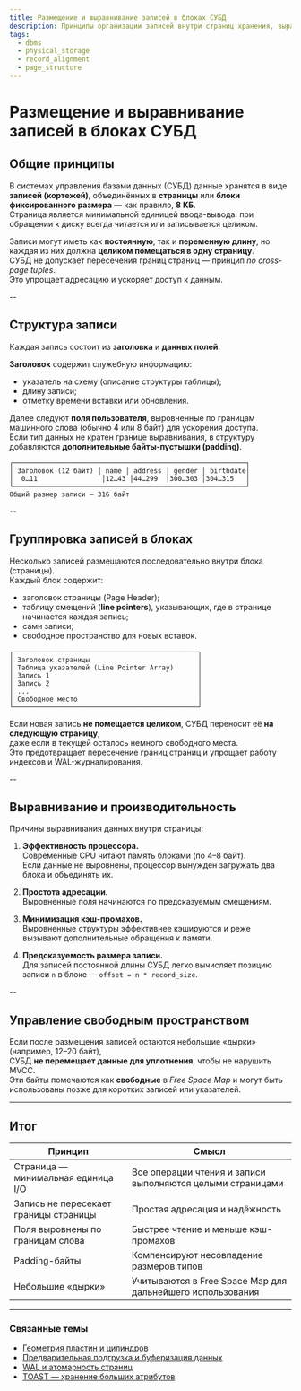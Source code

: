 ```yaml
---
title: Размещение и выравнивание записей в блоках СУБД
description: Принципы организации записей внутри страниц хранения, выравнивание данных и ограничения на пересечение границ страниц.
tags:
  - dbms
  - physical_storage
  - record_alignment
  - page_structure
---
```


# Размещение и выравнивание записей в блоках СУБД

## Общие принципы

В системах управления базами данных (СУБД) данные хранятся в виде **записей (кортежей)**, объединённых в **страницы** или **блоки фиксированного размера** — как правило, **8 КБ**.  
Страница является минимальной единицей ввода-вывода: при обращении к диску всегда читается или записывается целиком.

Записи могут иметь как **постоянную**, так и **переменную длину**, но каждая из них должна **целиком помещаться в одну страницу**.  
СУБД не допускает пересечения границ страниц — принцип *no cross-page tuples*.  
Это упрощает адресацию и ускоряет доступ к данным.

--

## Структура записи

Каждая запись состоит из **заголовка** и **данных полей**.

**Заголовок** содержит служебную информацию:
- указатель на схему (описание структуры таблицы);
- длину записи;
- отметку времени вставки или обновления.

Далее следуют **поля пользователя**, выровненные по границам машинного слова (обычно 4 или 8 байт) для ускорения доступа.  
Если тип данных не кратен границе выравнивания, в структуру добавляются **дополнительные байты-пустышки (padding)**.

```
┌──────────────────────────────────────────────────────────┐
│ Заголовок (12 байт) │ name │ address │ gender │ birthdate│
│  0…11                │12…43 │44…299  │300…303 │304…315   │
└──────────────────────────────────────────────────────────┘
Общий размер записи — 316 байт
```

--

## Группировка записей в блоках

Несколько записей размещаются последовательно внутри блока (страницы).  
Каждый блок содержит:

- заголовок страницы (Page Header);
- таблицу смещений (**line pointers**), указывающих, где в странице начинается каждая запись;
- сами записи;
- свободное пространство для новых вставок.

```
┌──────────────────────────────────────────────┐
│ Заголовок страницы                           │
│ Таблица указателей (Line Pointer Array)      │
│ Запись 1                                     │
│ Запись 2                                     │
│ ...                                          │
│ Свободное место                              │
└──────────────────────────────────────────────┘
```

Если новая запись **не помещается целиком**, СУБД переносит её **на следующую страницу**,  
даже если в текущей осталось немного свободного места.  
Это предотвращает пересечение границ страниц и упрощает работу индексов и WAL-журналирования.

--

## Выравнивание и производительность

Причины выравнивания данных внутри страницы:

1. **Эффективность процессора.**  
   Современные CPU читают память блоками (по 4–8 байт).  
   Если данные не выровнены, процессор вынужден загружать два блока и объединять их.

2. **Простота адресации.**  
   Выровненные поля начинаются по предсказуемым смещениям.

3. **Минимизация кэш-промахов.**  
   Выровненные структуры эффективнее кэшируются и реже вызывают дополнительные обращения к памяти.

4. **Предсказуемость размера записи.**  
   Для записей постоянной длины СУБД легко вычисляет позицию записи `n` в блоке — `offset = n * record_size`.

--

## Управление свободным пространством

Если после размещения записей остаются небольшие «дырки» (например, 12–20 байт),  
СУБД **не перемещает данные для уплотнения**, чтобы не нарушить MVCC.  
Эти байты помечаются как **свободные** в *Free Space Map* и могут быть использованы позже для коротких записей или указателей.

---

## Итог

| Принцип | Смысл |
|----------|--------|
| Страница — минимальная единица I/O | Все операции чтения и записи выполняются целыми страницами |
| Запись не пересекает границы страницы | Простая адресация и надёжность |
| Поля выровнены по границам слова | Быстрее чтение и меньше кэш-промахов |
| Padding-байты | Компенсируют несовпадение размеров типов |
| Небольшие «дырки» | Учитываются в Free Space Map для дальнейшего использования |

---

### Связанные темы

- [Геометрия пластин и цилиндров](./DiskGeometry.md)
- [Предварительная подгрузка и буферизация данных](./Prefetching_and_Buffering.md)  
- [WAL и атомарность страниц](/Nodes/DataManagement_and_Storage/Storage/FaultTolerance/WAL_and_Page_Atomicity.md)  
- [TOAST — хранение больших атрибутов](/Nodes/DataManagement_and_Storage/DBMS/Storage/TOAST_and_External_Storage.md)
